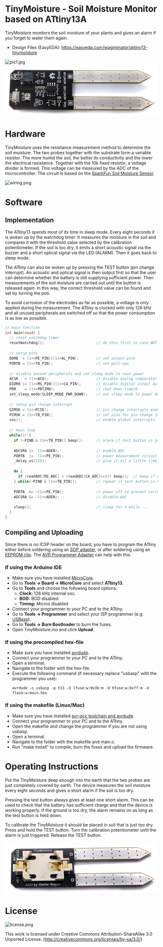 # TinyMoisture - Soil Moisture Monitor based on ATtiny13A
TinyMoisture monitors the soil moisture of your plants and gives an alarm if you forget to water them again.

- Design Files (EasyEDA): https://easyeda.com/wagiminator/attiny13-tinymoisture

![pic1.jpg](https://raw.githubusercontent.com/wagiminator/ATtiny13-TinyMoisture/main/documentation/TinyMoisture_pic1.jpg)
![pic2.jpg](https://raw.githubusercontent.com/wagiminator/ATtiny13-TinyMoisture/main/documentation/TinyMoisture_pic2.jpg)

# Hardware
TinyMoisture uses the resistance measurement method to determine the soil moisture. The two probes together with the substrate form a variable resistor. The more humid the soil, the better its conductivity and the lower the electrical resistance. Together with the 10k fixed resistor, a voltage divider is formed. This voltage can be measured by the ADC of the microcontroller. The circuit is based on the [SparkFun Soil Moisture Sensor](https://www.sparkfun.com/products/13322).

![wiring.png](https://raw.githubusercontent.com/wagiminator/ATtiny13-TinyMoisture/main/documentation/TinyMoisture_wiring.png)

# Software
## Implementation
The ATtiny13 spends most of its time in sleep mode. Every eight seconds it is woken up by the watchdog timer. It measures the moisture in the soil and compares it with the threshold value selected by the calibration potentiometer. If the soil is too dry, it emits a short acoustic signal via the buzzer and a short optical signal via the LED (ALARM). Then it goes back to sleep mode.

The ATtiny can also be woken up by pressing the TEST button (pin change interrupt). An acoustic and optical signal is then output first so that the user can determine whether the battery is still supplying sufficient power. Then measurements of the soil moisture are carried out until the button is released again. In this way, the correct threshold value can be found and set by turning the poti.

To avoid corrosion of the electrodes as far as possible, a voltage is only applied during the measurement. The ATtiny is clocked with only 128 kHz and all unused peripherals are switched off so that the power consumption is as low as possible.

```c
// main function
int main(void) {
  // reset watchdog timer
  resetWatchdog();                        // do this first in case WDT fires

  // setup pins
  DDRB  = (1<<PE_PIN)|(1<<AL_PIN);        // set output pins
  PORTB = (1<<TB_PIN);                    // set pull-ups

  // disable unused peripherals and set sleep mode to save power
  ACSR   = (1<<ACD);                      // disable analog comperator
  DIDR0 |= (1<<MS_PIN)|(1<<CA_PIN);       // disable digital intput buffer on ADC pins
  PRR    = (1<<PRTIM0);                   // shut down timer0
  set_sleep_mode(SLEEP_MODE_PWR_DOWN);    // set sleep mode to power down

  // setup pin change interrupt
  GIMSK = (1<<PCIE);                      // pin change interrupts enable
  PCMSK = (1<<TB_PIN);                    // set pins for pin change interrupt
  sei();                                  // enable global interrupts

  // main loop
  while(1) {
    if (~PINB & (1<<TB_PIN)) beep();      // alarm if test button is pressed

    ADCSRA |=  (1<<ADEN);                 // enable ADC
    PORTB  |=  (1<<PE_PIN);               // power measurement circuit
    _delay_us(125);                       // give it all a little time

    do {     
      if (readADC(MS_ADC) < (readADC(CA_ADC)>>1)) beep();  // beep if dry soil    
    } while(~PINB & (1<<TB_PIN));         // repeat if test button is hold

    PORTB  &= ~(1<<PE_PIN);               // power off to prevent corrosion
    ADCSRA &= ~(1<<ADEN);                 // disable ADC

    sleep();                              // sleep for a while ...
  }
}
```

## Compiling and Uploading
Since there is no ICSP header on the board, you have to program the ATtiny either before soldering using an [SOP adapter](https://aliexpress.com/wholesale?SearchText=sop-8+150mil+adapter), or after soldering using an [EEPROM clip](https://aliexpress.com/wholesale?SearchText=sop8+eeprom+programming+clip). The [AVR Programmer Adapter](https://github.com/wagiminator/AVR-Programmer/tree/master/AVR_Programmer_Adapter) can help with this.

### If using the Arduino IDE
- Make sure you have installed [MicroCore](https://github.com/MCUdude/MicroCore).
- Go to **Tools -> Board -> MicroCore** and select **ATtiny13**.
- Go to **Tools** and choose the following board options:
  - **Clock:**  128 kHz internal osc.
  - **BOD:**    BOD disabled
  - **Timing:** Micros disabled
- Connect your programmer to your PC and to the ATtiny.
- Go to **Tools -> Programmer** and select your ISP programmer (e.g. [USBasp](https://aliexpress.com/wholesale?SearchText=usbasp)).
- Go to **Tools -> Burn Bootloader** to burn the fuses.
- Open TinyMoisture.ino and click **Upload**.

### If using the precompiled hex-file
- Make sure you have installed [avrdude](https://learn.adafruit.com/usbtinyisp/avrdude).
- Connect your programmer to your PC and to the ATtiny.
- Open a terminal.
- Navigate to the folder with the hex-file.
- Execute the following command (if necessary replace "usbasp" with the programmer you use):
  ```
  avrdude -c usbasp -p t13 -U lfuse:w:0x3b:m -U hfuse:w:0xff:m -U flash:w:main.hex
  ```

### If using the makefile (Linux/Mac)
- Make sure you have installed [avr-gcc toolchain and avrdude](http://maxembedded.com/2015/06/setting-up-avr-gcc-toolchain-on-linux-and-mac-os-x/).
- Connect your programmer to your PC and to the ATtiny.
- Open the makefile and change the programmer if you are not using usbasp.
- Open a terminal.
- Navigate to the folder with the makefile and main.c.
- Run "make install" to compile, burn the fuses and upload the firmware.

# Operating Instructions
Put the TinyMoisture deep enough into the earth that the two probes are just completely covered by earth. The device measures the soil moisture every eight seconds and gives a short alarm if the soil is too dry.

Pressing the test button always gives at least one short alarm. This can be used to check that the battery has sufficient charge and that the device is working properly. If the ground is too dry, the alarm remains on as long as the test button is held down.

To calibrate the TinyMoisture it should be placed in soil that is just too dry. Press and hold the TEST button. Turn the calibration potentiometer until the alarm is just triggered. Release the TEST button.

![pic3.jpg](https://raw.githubusercontent.com/wagiminator/ATtiny13-TinyMoisture/main/documentation/TinyMoisture_pic3.jpg)

# License
![license.png](https://i.creativecommons.org/l/by-sa/3.0/88x31.png)

This work is licensed under Creative Commons Attribution-ShareAlike 3.0 Unported License. 
(http://creativecommons.org/licenses/by-sa/3.0/)
